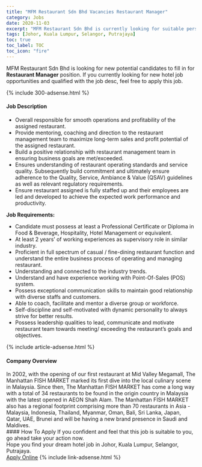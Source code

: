 ```yaml
---
title: "MFM Restaurant Sdn Bhd Vacancies Restaurant Manager" 
category: Jobs 
date: 2020-11-03 
excerpt: "MFM Restaurant Sdn Bhd is currently looking for suitable person to fill in the Restaurant Manager which positioned at Johor, Kuala Lumpur, Selangor, Putrajaya" 
tags: [Johor, Kuala Lumpur, Selangor, Putrajaya] 
toc: true 
toc_label: TOC 
toc_icon: "fire" 
--- 
```


<p>MFM Restaurant Sdn Bhd is looking for new potential candidates to fill in for <b>Restaurant Manager</b> position. If you currently looking for new hotel job opportunities and qualified with the job desc, feel free to apply this job.
</p>{% include 300-adsense.html %} 
<div><div><h4>Job Description</h4></div><div><div><span><div><ul><li>Overall responsible for smooth operations and profitability of the assigned restaurant.</li><li>Provide mentoring, coaching and direction to the restaurant management team to maximize long-term sales and profit potential of the assigned restaurant.</li><li>Build a positive relationship with restaurant management team in ensuring business goals are met/exceeded.</li><li>Ensures understanding of restaurant operating standards and service quality. Subsequently build commitment and ultimately ensure adherence to the Quality, Service, Ambiance &amp; Value (QSAV) guidelines as well as relevant regulatory requirements.</li><li>Ensure restaurant assigned is fully staffed up and their employees are led and developed to achieve the expected work performance and productivity.</li></ul><div><strong>Job Requirements:</strong></div><ul><li>Candidate must possess at least a Professional Certificate or Diploma in Food &amp; Beverage, Hospitality, Hotel Management or equivalent.</li><li>At least 2 years&#8217; of working experiences as supervisory role in similar industry.</li><li>Proficient in full spectrum of casual / fine-dining restaurant function and understand the entire business process of operating and managing restaurant.</li><li>Understanding and connected to the industry trends.</li><li>Understand and have experience working with Point-Of-Sales (POS) system.</li><li>Possess exceptional communication skills to maintain good relationship with diverse staffs and customers.</li><li>Able to coach, facilitate and mentor a diverse group or workforce.</li><li>Self-discipline and self-motivated with dynamic personality to always strive for better results.</li><li>Possess leadership qualities to lead, communicate and motivate restaurant team towards meeting/ exceeding the restaurant&#8217;s goals and objectives.</li></ul></div></span></div></div></div> 
{% include article-adsense.html %} 
<div><div><h4>Company Overview</h4></div><div><div><span><div><div>
	In 2002, with the opening of our first restaurant at Mid Valley Megamall, The Manhattan FISH MARKET marked its first dive into the local culinary scene in Malaysia. Since then, The Manhattan FISH MARKET has come a long way with a total of 34 restaurants to be found in the origin country in Malaysia with the latest opened in AEON Shah Alam. The Manhattan FISH MARKET also has a regional footprint comprising more than 70 restaurants in Asia - Malaysia, Indonesia, Thailand, Myanmar, Oman, Bali, Sri Lanka, Japan, Qatar, UAE, Brunei and will be having a new brand presence in Saudi and Maldives.</div></div></span></div></div></div> 
#### How To Apply 
If you confident and feel that this job is suitable to you, go ahead take your action now. <br/> 
Hope you find your dream hotel job in Johor, Kuala Lumpur, Selangor, Putrajaya. <br/> 
<a href="https://www.jobstreet.com.my/en/job/restaurant-manager-4416709?jobId=jobstreet-my-job-4416709&sectionRank=9&token=0~27f5c2c5-2793-4cc9-a60d-3a216a01f2d1&fr=SRP%20View%20In%20New%20Ta" class="btn btn--info" target="_blank" rel="nofollow noopenner">Apply Online</a> 
{% include link-adsense.html %} 